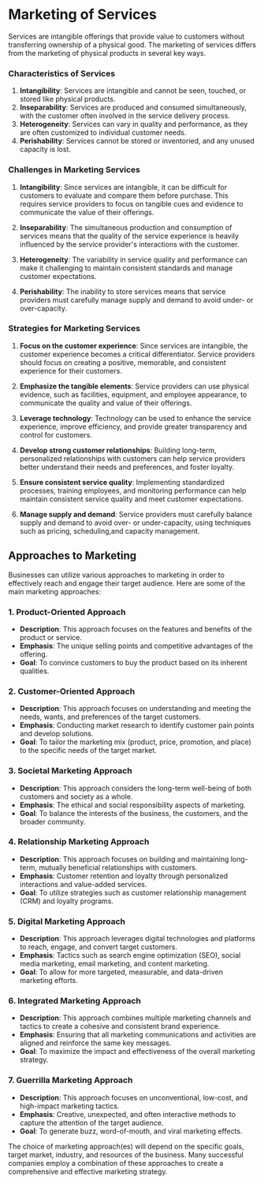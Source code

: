 # Marketing of Services

Services are intangible offerings that provide value to customers without transferring ownership of a physical good. The marketing of services differs from the marketing of physical products in several key ways.

### Characteristics of Services

1. **Intangibility**: Services are intangible and cannot be seen, touched, or stored like physical products.
2. **Inseparability**: Services are produced and consumed simultaneously, with the customer often involved in the service delivery process.
3. **Heterogeneity**: Services can vary in quality and performance, as they are often customized to individual customer needs.
4. **Perishability**: Services cannot be stored or inventoried, and any unused capacity is lost.

### Challenges in Marketing Services

1. **Intangibility**: Since services are intangible, it can be difficult for customers to evaluate and compare them before purchase. This requires service providers to focus on tangible cues and evidence to communicate the value of their offerings.

2. **Inseparability**: The simultaneous production and consumption of services means that the quality of the service experience is heavily influenced by the service provider's interactions with the customer.

3. **Heterogeneity**: The variability in service quality and performance can make it challenging to maintain consistent standards and manage customer expectations.

4. **Perishability**: The inability to store services means that service providers must carefully manage supply and demand to avoid under- or over-capacity.

### Strategies for Marketing Services

1. **Focus on the customer experience**: Since services are intangible, the customer experience becomes a critical differentiator. Service providers should focus on creating a positive, memorable, and consistent experience for their customers.

2. **Emphasize the tangible elements**: Service providers can use physical evidence, such as facilities, equipment, and employee appearance, to communicate the quality and value of their offerings.

3. **Leverage technology**: Technology can be used to enhance the service experience, improve efficiency, and provide greater transparency and control for customers.

4. **Develop strong customer relationships**: Building long-term, personalized relationships with customers can help service providers better understand their needs and preferences, and foster loyalty.

5. **Ensure consistent service quality**: Implementing standardized processes, training employees, and monitoring performance can help maintain consistent service quality and meet customer expectations.

6. **Manage supply and demand**: Service providers must carefully balance supply and demand to avoid over- or under-capacity, using techniques such as pricing, scheduling,and capacity management.
 ## Approaches to Marketing

Businesses can utilize various approaches to marketing in order to effectively reach and engage their target audience. Here are some of the main marketing approaches:

### 1. Product-Oriented Approach
- **Description**: This approach focuses on the features and benefits of the product or service.
- **Emphasis**: The unique selling points and competitive advantages of the offering.
- **Goal**: To convince customers to buy the product based on its inherent qualities.

### 2. Customer-Oriented Approach
- **Description**: This approach focuses on understanding and meeting the needs, wants, and preferences of the target customers.
- **Emphasis**: Conducting market research to identify customer pain points and develop solutions.
- **Goal**: To tailor the marketing mix (product, price, promotion, and place) to the specific needs of the target market.

### 3. Societal Marketing Approach
- **Description**: This approach considers the long-term well-being of both customers and society as a whole.
- **Emphasis**: The ethical and social responsibility aspects of marketing.
- **Goal**: To balance the interests of the business, the customers, and the broader community.

### 4. Relationship Marketing Approach
- **Description**: This approach focuses on building and maintaining long-term, mutually beneficial relationships with customers.
- **Emphasis**: Customer retention and loyalty through personalized interactions and value-added services.
- **Goal**: To utilize strategies such as customer relationship management (CRM) and loyalty programs.

### 5. Digital Marketing Approach
- **Description**: This approach leverages digital technologies and platforms to reach, engage, and convert target customers.
- **Emphasis**: Tactics such as search engine optimization (SEO), social media marketing, email marketing, and content marketing.
- **Goal**: To allow for more targeted, measurable, and data-driven marketing efforts.

### 6. Integrated Marketing Approach
- **Description**: This approach combines multiple marketing channels and tactics to create a cohesive and consistent brand experience.
- **Emphasis**: Ensuring that all marketing communications and activities are aligned and reinforce the same key messages.
- **Goal**: To maximize the impact and effectiveness of the overall marketing strategy.

### 7. Guerrilla Marketing Approach
- **Description**: This approach focuses on unconventional, low-cost, and high-impact marketing tactics.
- **Emphasis**: Creative, unexpected, and often interactive methods to capture the attention of the target audience.
- **Goal**: To generate buzz, word-of-mouth, and viral marketing effects.

The choice of marketing approach(es) will depend on the specific goals, target market, industry, and resources of the business. Many successful companies employ a combination of these approaches to create a comprehensive and effective marketing strategy.

